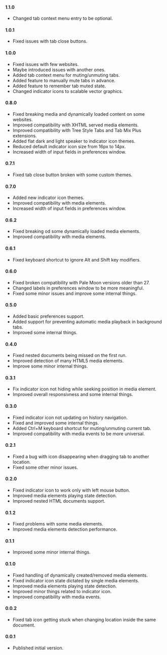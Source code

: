 #### 1.1.0
* Changed tab context menu entry to be optional.

#### 1.0.1
* Fixed issues with tab close buttons.

#### 1.0.0
* Fixed issues with few websites.
* Maybe introduced issues with another ones.
* Added tab context menu for muting/unmuting tabs.
* Added feature to manually mute tabs in advance.
* Added feature to remember tab muted state.
* Changed indicator icons to scalable vector graphics.

#### 0.8.0
* Fixed breaking media and dynamically loaded content on some websites.
* Improved compatibility with XHTML served media elements.
* Improved compatibility with Tree Style Tabs and Tab Mix Plus extensions.
* Added flat dark and light speaker to indicator icon themes.
* Reduced default indicator icon size from 16px to 14px.
* Increased width of input fields in preferences window.

#### 0.7.1
* Fixed tab close button broken with some custom themes.

#### 0.7.0
* Added new indicator icon themes.
* Improved compatibility with media elements.
* Increased width of input fields in preferences window.

#### 0.6.2
* Fixed breaking od some dynamically loaded media elements.
* Improved compatibility with media elements.

#### 0.6.1
* Fixed keyboard shortcut to ignore Alt and Shift key modifiers.

#### 0.6.0
* Fixed broken compatibility with Pale Moon versions older than 27.
* Changed labels in preferences window to be more meaningful.
* Fixed some minor issues and improve some internal things.

#### 0.5.0
* Added basic preferences support.
* Added support for preventing automatic media playback in background tabs.
* Improved some internal things.

#### 0.4.0
* Fixed nested documents being missed on the first run.
* Improved detection of many HTML5 media elements.
* Improve some minor internal things.

#### 0.3.1
* Fix indicator icon not hiding while seeking position in media element.
* Improved overall responsivness and some internal things.

#### 0.3.0
* Fixed indicator icon not updating on history navigation.
* Fixed and improved some internal things.
* Added Ctrl+M keyboard shortcut for muting/unmuting current tab.
* Improved compatibility with media events to be more universal.

#### 0.2.1
* Fixed a bug with icon disappearing when dragging tab to another location.
* Fixed some other minor issues.

#### 0.2.0
* Fixed indicator icon to work only with left mouse button.
* Improved media elements playing state detection.
* Improved nested HTML documents support.

#### 0.1.2
* Fixed problems with some media elements.
* Improved media elements detection performance.

#### 0.1.1
* Improved some minor internal things.

#### 0.1.0
* Fixed handling of dynamically created/removed media elements.
* Fixed indicator icon state dictated by single media elements.
* Improved media elements playing state detection.
* Improved minor things related to indicator icon.
* Improved compatibility with media events.

#### 0.0.2
* Fixed tab icon getting stuck when changing location inside the same document.

#### 0.0.1
* Published initial version.